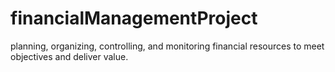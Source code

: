 # financialManagementProject
 planning, organizing, controlling, and monitoring financial resources to meet objectives and deliver value. 
